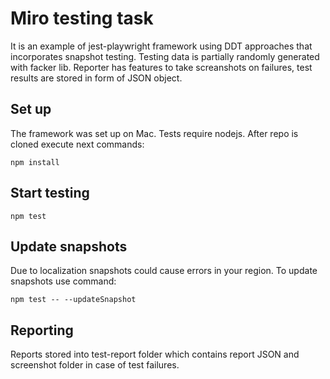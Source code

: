 # Miro testing task

It is an example of jest-playwright framework using DDT approaches that incorporates snapshot testing. Testing data is partially randomly generated with facker lib. Reporter has features to take screanshots on failures, test results are stored in form of JSON object.

## Set up

The framework was set up on Mac. Tests require nodejs.
After repo is cloned execute next commands:

```npm install```

## Start testing

```npm test```

## Update snapshots

Due to localization snapshots could cause errors in your region.
To update snapshots use command:

```npm test -- --updateSnapshot```

## Reporting

Reports stored into test-report folder which contains report JSON and screenshot folder in case of test failures.